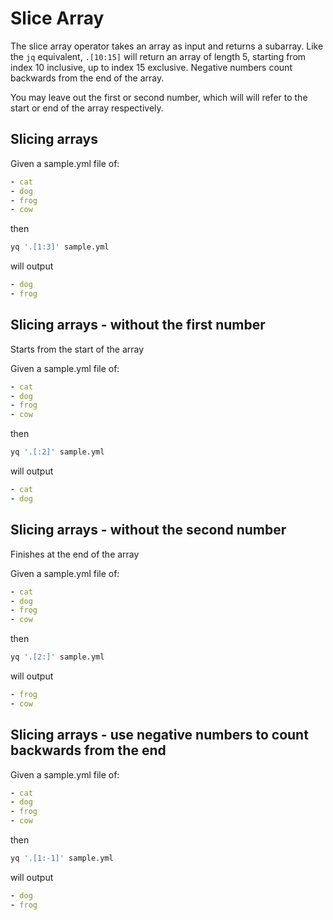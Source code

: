# Slice Array

The slice array operator takes an array as input and returns a subarray. Like the `jq` equivalent, `.[10:15]` will return an array of length 5, starting from index 10 inclusive, up to index 15 exclusive. Negative numbers count backwards from the end of the array.

You may leave out the first or second number, which will will refer to the start or end of the array respectively.

## Slicing arrays
Given a sample.yml file of:
```yaml
- cat
- dog
- frog
- cow
```
then
```bash
yq '.[1:3]' sample.yml
```
will output
```yaml
- dog
- frog
```

## Slicing arrays - without the first number
Starts from the start of the array

Given a sample.yml file of:
```yaml
- cat
- dog
- frog
- cow
```
then
```bash
yq '.[:2]' sample.yml
```
will output
```yaml
- cat
- dog
```

## Slicing arrays - without the second number
Finishes at the end of the array

Given a sample.yml file of:
```yaml
- cat
- dog
- frog
- cow
```
then
```bash
yq '.[2:]' sample.yml
```
will output
```yaml
- frog
- cow
```

## Slicing arrays - use negative numbers to count backwards from the end
Given a sample.yml file of:
```yaml
- cat
- dog
- frog
- cow
```
then
```bash
yq '.[1:-1]' sample.yml
```
will output
```yaml
- dog
- frog
```

